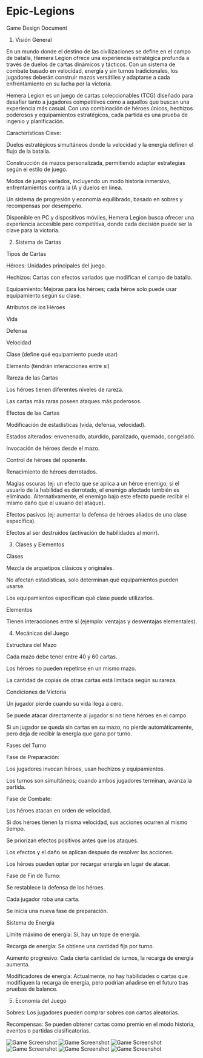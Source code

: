 # Epic-Legions

Game Design Document

1. Visión General

En un mundo donde el destino de las civilizaciones se define en el campo de batalla, Hemera Legion ofrece una experiencia estratégica profunda a través de duelos de cartas dinámicos y tácticos. Con un sistema de combate basado en velocidad, energía y sin turnos tradicionales, los jugadores deberán construir mazos versátiles y adaptarse a cada enfrentamiento en su lucha por la victoria.

Hemera Legion es un juego de cartas coleccionables (TCG) diseñado para desafiar tanto a jugadores competitivos como a aquellos que buscan una experiencia más casual. Con una combinación de héroes únicos, hechizos poderosos y equipamientos estratégicos, cada partida es una prueba de ingenio y planificación.

Características Clave:

Duelos estratégicos simultáneos donde la velocidad y la energía definen el flujo de la batalla.

Construcción de mazos personalizada, permitiendo adaptar estrategias según el estilo de juego.

Modos de juego variados, incluyendo un modo historia inmersivo, enfrentamientos contra la IA y duelos en línea.

Un sistema de progresión y economía equilibrado, basado en sobres y recompensas por desempeño.

Disponible en PC y dispositivos móviles, Hemera Legion busca ofrecer una experiencia accesible pero competitiva, donde cada decisión puede ser la clave para la victoria.

2. Sistema de Cartas

Tipos de Cartas

Héroes: Unidades principales del juego.

Hechizos: Cartas con efectos variados que modifican el campo de batalla.

Equipamiento: Mejoras para los héroes; cada héroe solo puede usar equipamiento según su clase.

Atributos de los Héroes

Vida

Defensa

Velocidad

Clase (define qué equipamiento puede usar)

Elemento (tendrán interacciones entre sí)

Rareza de las Cartas

Los héroes tienen diferentes niveles de rareza.

Las cartas más raras poseen ataques más poderosos.

Efectos de las Cartas

Modificación de estadísticas (vida, defensa, velocidad).

Estados alterados: envenenado, aturdido, paralizado, quemado, congelado.

Invocación de héroes desde el mazo.

Control de héroes del oponente.

Renacimiento de héroes derrotados.

Magias oscuras (ej: un efecto que se aplica a un héroe enemigo; si el usuario de la habilidad es derrotado, el enemigo afectado también es eliminado. Alternativamente, el enemigo bajo este efecto puede recibir el mismo daño que el usuario del ataque).

Efectos pasivos (ej: aumentar la defensa de héroes aliados de una clase específica).

Efectos al ser destruidos (activación de habilidades al morir).

3. Clases y Elementos

Clases

Mezcla de arquetipos clásicos y originales.

No afectan estadísticas, solo determinan qué equipamientos pueden usarse.

Los equipamientos especifican qué clase puede utilizarlos.

Elementos

Tienen interacciones entre sí (ejemplo: ventajas y desventajas elementales).

4. Mecánicas del Juego

Estructura del Mazo

Cada mazo debe tener entre 40 y 60 cartas.

Los héroes no pueden repetirse en un mismo mazo.

La cantidad de copias de otras cartas está limitada según su rareza.

Condiciones de Victoria

Un jugador pierde cuando su vida llega a cero.

Se puede atacar directamente al jugador si no tiene héroes en el campo.

Si un jugador se queda sin cartas en su mazo, no pierde automáticamente, pero deja de recibir la energía que gana por turno.

Fases del Turno

Fase de Preparación:

Los jugadores invocan héroes, usan hechizos y equipamientos.

Los turnos son simultáneos; cuando ambos jugadores terminan, avanza la partida.

Fase de Combate:

Los héroes atacan en orden de velocidad.

Si dos héroes tienen la misma velocidad, sus acciones ocurren al mismo tiempo.

Se priorizan efectos positivos antes que los ataques.

Los efectos y el daño se aplican después de resolver las acciones.

Los héroes pueden optar por recargar energía en lugar de atacar.

Fase de Fin de Turno:

Se restablece la defensa de los héroes.

Cada jugador roba una carta.

Se inicia una nueva fase de preparación.

Sistema de Energía

Límite máximo de energía: Sí, hay un tope de energía.

Recarga de energía: Se obtiene una cantidad fija por turno.

Aumento progresivo: Cada cierta cantidad de turnos, la recarga de energía aumenta.

Modificadores de energía: Actualmente, no hay habilidades o cartas que modifiquen la recarga de energía, pero podrían añadirse en el futuro tras pruebas de balance.

5. Economía del Juego

Sobres: Los jugadores pueden comprar sobres con cartas aleatorias.

Recompensas: Se pueden obtener cartas como premio en el modo historia, eventos o partidas clasificatorias.

![Game Screenshot](Epic%20Legions/Assets/Sprites/Cards/Heroes/jaribi.png)
![Game Screenshot](Epic%20Legions/Assets/Sprites/Cards/Heroes/carta%20silvadora.png)
![Game Screenshot](Epic%20Legions/Assets/Sprites/Cards/Heroes/lord%20final.png)
![Game Screenshot](Epic%20Legions/Assets/Sprites/Cards/Heroes/yansso%20aprendiz%20de%20mago.png)
![Game Screenshot](Epic%20Legions/Assets/Sprites/Cards/Spells/Poción%20de%20vitalidad.png)
![Game Screenshot](Epic%20Legions/Assets/Sprites/carta%20modelo%201%20parte%20de%20atrás%20v3.png)

